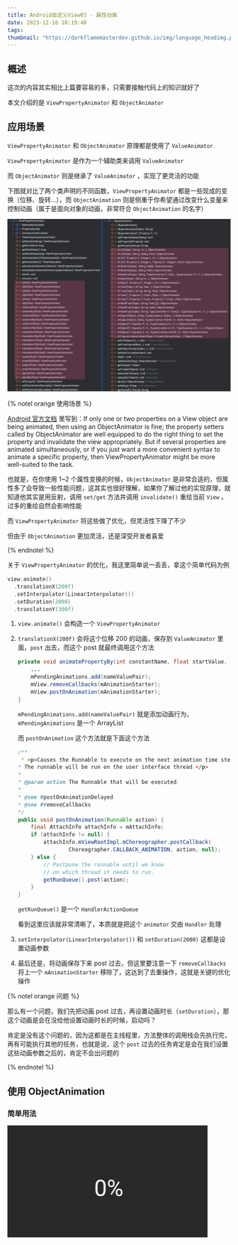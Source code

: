 ```yaml
---
title: Android自定义View03 - 属性动画
date: 2023-12-16 10:19:48
tags:
thumbnail: "https://darkflamemasterdev.github.io/img/language_headimg.png"
---
```


## 概述

这次的内容其实相比上篇要容易的多，只需要接触代码上的知识就好了

本文介绍的是 `ViewPropertyAnimator` 和 `ObjectAnimator`

## 应用场景

`ViewPropertyAnimator` 和 `ObjectAnimator` 原理都是使用了 `ValueAnimator`

`ViewPropertyAnimator` 是作为一个辅助类来调用 `ValueAnimator`

而 `ObjectAnimator` 则是继承了 `ValueAnimator` ，实现了更灵活的功能

下图就对比了两个类声明的不同函数，`ViewPropertyAnimator` 都是一些现成的变换（位移、旋转...），而 `ObjectAnimation` 则是侧重于你希望通过改变什么变量来控制动画（属于是面向对象的动画，非常符合 `ObjectAnimation` 的名字）

![compareAnimation.png](Android自定义View03-属性动画/compareAnimation.png)

{% notel orange 使用场景 %}

[Android 官方文档](https://developer.android.com/reference/android/view/ViewPropertyAnimator) 里写到：If only one or two properties on a View object are being animated, then using an ObjectAnimator is fine; the property setters called by ObjectAnimator are well equipped to do the right thing to set the property and invalidate the view appropriately. But if several properties are animated simultaneously, or if you just want a more convenient syntax to animate a specific property, then ViewPropertyAnimator might be more well-suited to the task.

也就是，在你使用 1~2 个属性变换的时候，`ObjectAnimator` 是非常合适的，但属性多了会导致一些性能问题，这其实也很好理解，如果你了解过他的实现原理，就知道他其实是用反射，调用 `set/get` 方法并调用 `invalidate()` 重绘当前 `View` ，过多的重绘自然会影响性能

而 `ViewPropertyAnimator` 将这些做了优化，但灵活性下降了不少

但由于 `ObjectAnimation` 更加灵活，还是深受开发者喜爱

{% endnotel %}

关于 `ViewPropertyAnimator` 的优化，我这里简单说一丢丢，拿这个简单代码为例

```kotlin
view.animate()
  .translationX(200f)
  .setInterpolator(LinearInterpolator())
  .setDuration(2000)
  .translationY(300f)
```

1. `view.animate()` 会构造一个 `ViewPropertyAnimator`
2. `translationX(200f)` 会将这个位移 200 的动画，保存到 `ValueAnimator` 里面，`post` 出去，而这个 post 就最终调用这个方法

   ```java
   private void animatePropertyBy(int constantName, float startValue, float byValue) {
       ...
       mPendingAnimations.add(nameValuePair);
       mView.removeCallbacks(mAnimationStarter);
       mView.postOnAnimation(mAnimationStarter);
   }
   ```

   `mPendingAnimations.add(nameValuePair)` 就是添加动画行为，`mPendingAnimations` 是一个 ArrayList

   而 `postOnAnimation` 这个方法就是下面这个方法

   ```java
   /**
    * <p>Causes the Runnable to execute on the next animation time step.
   * The runnable will be run on the user interface thread.</p>
   *
   * @param action The Runnable that will be executed.
   *
   * @see #postOnAnimationDelayed
   * @see #removeCallbacks
   */
   public void postOnAnimation(Runnable action) {
       final AttachInfo attachInfo = mAttachInfo;
       if (attachInfo != null) {
           attachInfo.mViewRootImpl.mChoreographer.postCallback(
                   Choreographer.CALLBACK_ANIMATION, action, null);
       } else {
           // Postpone the runnable until we know
           // on which thread it needs to run.
           getRunQueue().post(action);
       }
   }
   ```

   `getRunQueue()` 是一个 `HandlerActionQueue`

   看到这里应该就非常清晰了，本质就是把这个 `animator` 交由 `Handler` 处理
3. `setInterpolator(LinearInterpolator())` 和 `setDuration(2000)` 这都是设置动画参数
4. 最后还是，将动画保存下来 post 过去，但这里要注意一下 `removeCallbacks` 将上一个 `mAnimationStarter` 移除了，这达到了去重操作，这就是关键的优化操作

{% notel orange 问题 %}

那么有一个问题，我们先把动画 post 过去，再设置动画时长（`setDuration`），那这个动画是会在没给他设置动画时长的时候，启动吗？

肯定是没有这个问题的，因为这都是在主线程里，方法整体的调用栈会先执行完，再有可能执行其他的任务，也就是说，这个 `post` 过去的任务肯定是会在我们设置这些动画参数之后的，肯定不会出问题的

{% endnotel %}

## 使用 ObjectAnimation

### 简单用法

![progress.gif](Android自定义View03-属性动画/progress.gif)

